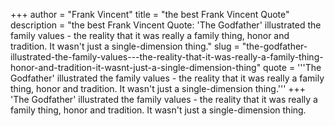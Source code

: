 +++
author = "Frank Vincent"
title = "the best Frank Vincent Quote"
description = "the best Frank Vincent Quote: 'The Godfather' illustrated the family values - the reality that it was really a family thing, honor and tradition. It wasn't just a single-dimension thing."
slug = "the-godfather-illustrated-the-family-values---the-reality-that-it-was-really-a-family-thing-honor-and-tradition-it-wasnt-just-a-single-dimension-thing"
quote = '''The Godfather' illustrated the family values - the reality that it was really a family thing, honor and tradition. It wasn't just a single-dimension thing.'''
+++
'The Godfather' illustrated the family values - the reality that it was really a family thing, honor and tradition. It wasn't just a single-dimension thing.
